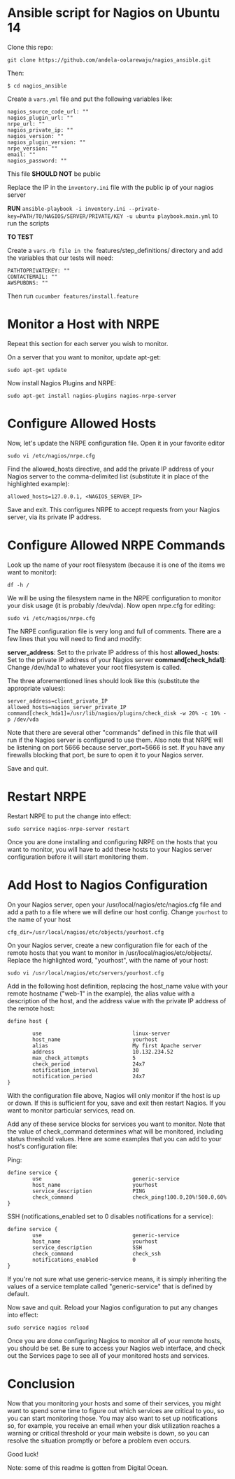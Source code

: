 # Ansible script for Nagios on Ubuntu 14

Clone this repo: 

```git clone https://github.com/andela-oolarewaju/nagios_ansible.git ```

Then:

```$ cd nagios_ansible```

Create a ```vars.yml``` file and put the following variables like:
```
nagios_source_code_url: ""
nagios_plugin_url: ""
nrpe_url: ""
nagios_private_ip: ""
nagios_version: ""
nagios_plugin_version: ""
nrpe_version: ""
email: ""
nagios_password: ""
```

This file **SHOULD NOT** be public

Replace the IP in the `inventory.ini` file with the public ip of your nagios server

**RUN** `ansible-playbook -i inventory.ini --private-key=PATH/TO/NAGIOS/SERVER/PRIVATE/KEY -u ubuntu playbook.main.yml` to run the scripts 

**TO TEST**

Create a `vars.rb file in the `features/step_definitions/ directory and add the variables that our tests will need:

```
PATHTOPRIVATEKEY: ""
CONTACTEMAIL: ""
AWSPUBDNS: ""
```

Then run `cucumber features/install.feature`


# Monitor a Host with NRPE

Repeat this section for each server you wish to monitor.

On a server that you want to monitor, update apt-get:

`sudo apt-get update`

Now install Nagios Plugins and NRPE:

`sudo apt-get install nagios-plugins nagios-nrpe-server`

# Configure Allowed Hosts

Now, let's update the NRPE configuration file. Open it in your favorite editor 

`sudo vi /etc/nagios/nrpe.cfg`

Find the allowed_hosts directive, and add the private IP address of your Nagios server to the comma-delimited list (substitute it in place of the highlighted example):

`allowed_hosts=127.0.0.1, <NAGIOS_SERVER_IP> `

Save and exit. This configures NRPE to accept requests from your Nagios server, via its private IP address.

# Configure Allowed NRPE Commands

Look up the name of your root filesystem (because it is one of the items we want to monitor):

`df -h /`

We will be using the filesystem name in the NRPE configuration to monitor your disk usage (it is probably /dev/vda). Now open nrpe.cfg for editing:

`sudo vi /etc/nagios/nrpe.cfg`

The NRPE configuration file is very long and full of comments. There are a few lines that you will need to find and modify:

**server_address**: Set to the private IP address of this host
**allowed_hosts**: Set to the private IP address of your Nagios server
**command[check_hda1]**: Change /dev/hda1 to whatever your root filesystem is called.

The three aforementioned lines should look like this (substitute the appropriate values):

```
server_address=client_private_IP
allowed_hosts=nagios_server_private_IP
command[check_hda1]=/usr/lib/nagios/plugins/check_disk -w 20% -c 10% -p /dev/vda
```

Note that there are several other "commands" defined in this file that will run if the Nagios server is configured to use them. Also note that NRPE will be listening on port 5666 because server_port=5666 is set. If you have any firewalls blocking that port, be sure to open it to your Nagios server.

Save and quit.

# Restart NRPE

Restart NRPE to put the change into effect:

`sudo service nagios-nrpe-server restart`

Once you are done installing and configuring NRPE on the hosts that you want to monitor, you will have to add these hosts to your Nagios server configuration before it will start monitoring them.

# Add Host to Nagios Configuration

On your Nagios server, open your /usr/local/nagios/etc/nagios.cfg file and add a path to a file where we will define our host config. Change `yourhost` to the name of your host

`cfg_dir=/usr/local/nagios/etc/objects/yourhost.cfg`

On your Nagios server, create a new configuration file for each of the remote hosts that you want to monitor in /usr/local/nagios/etc/objects/. Replace the highlighted word, "yourhost", with the name of your host:

`sudo vi /usr/local/nagios/etc/servers/yourhost.cfg`

Add in the following host definition, replacing the host_name value with your remote hostname ("web-1" in the example), the alias value with a description of the host, and the address value with the private IP address of the remote host:

```
define host {

        use                             linux-server
        host_name                       yourhost
        alias                           My first Apache server
        address                         10.132.234.52
        max_check_attempts              5
        check_period                    24x7
        notification_interval           30
        notification_period             24x7
}

```

With the configuration file above, Nagios will only monitor if the host is up or down. If this is sufficient for you, save and exit then restart Nagios. If you want to monitor particular services, read on.

Add any of these service blocks for services you want to monitor. Note that the value of check_command determines what will be monitored, including status threshold values. Here are some examples that you can add to your host's configuration file:

Ping:

```
define service {
        use                             generic-service
        host_name                       yourhost
        service_description             PING
        check_command                   check_ping!100.0,20%!500.0,60%
}
```

SSH (notifications_enabled set to 0 disables notifications for a service):

```
define service {
        use                             generic-service
        host_name                       yourhost
        service_description             SSH
        check_command                   check_ssh
        notifications_enabled           0
}
```

If you're not sure what use generic-service means, it is simply inheriting the values of a service template called "generic-service" that is defined by default.

Now save and quit. Reload your Nagios configuration to put any changes into effect:

`sudo service nagios reload`

Once you are done configuring Nagios to monitor all of your remote hosts, you should be set. Be sure to access your Nagios web interface, and check out the Services page to see all of your monitored hosts and services.

# Conclusion

Now that you monitoring your hosts and some of their services, you might want to spend some time to figure out which services are critical to you, so you can start monitoring those. You may also want to set up notifications so, for example, you receive an email when your disk utilization reaches a warning or critical threshold or your main website is down, so you can resolve the situation promptly or before a problem even occurs.

Good luck!

Note: some of this readme is gotten from Digital Ocean.
